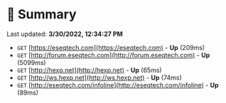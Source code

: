 # 📖 Summary
Last updated: **3/30/2022, 12:34:27 PM**

- `GET` [https://eseqtech.com](https://eseqtech.com) - **Up** (209ms)
- `GET` [http://forum.eseqtech.com](http://forum.eseqtech.com) - **Up** (5099ms)
- `GET` [http://hexp.net](http://hexp.net) - **Up** (65ms)
- `GET` [http://ws.hexp.net](http://ws.hexp.net) - **Up** (74ms)
- `GET` [http://eseqtech.com/infoline](http://eseqtech.com/infoline) - **Up** (89ms)

